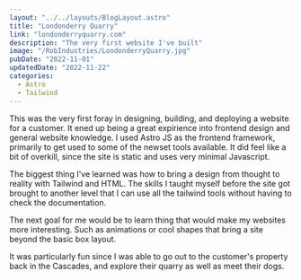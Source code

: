 ```yaml
---
layout: "../../layouts/BlogLayout.astro"
title: "Londonderry Quarry"
link: "londonderryquarry.com"
description: "The very first website I've built"
image: "/RobIndustries/LondonderryQuarry.jpg"
pubDate: "2022-11-01"
updatedDate: "2022-11-22"
categories:
  - Astro
  - Tailwind
---
```


This was the very first foray in designing, building, and deploying a website for a customer. It ened up being a great expirience into frontend design and general website knowledge. I used Astro JS as the frontend framework, primarily to get used to some of the newset tools available. It did feel like a bit of overkill, since the site is static and uses very minimal Javascript. 

The biggest thing I've learned was how to bring a design from thought to reality with Tailwind and HTML. The skills I taught myself before the site got brought to another level that I can use all the tailwind tools without having to check the documentation.

The next goal for me would be to learn thing that would make my websites more interesting. Such as animations or cool shapes that bring a site beyond the basic box layout.

It was particularly fun since I was able to go out to the customer's property back in the Cascades, and explore their quarry as well as meet their dogs.  